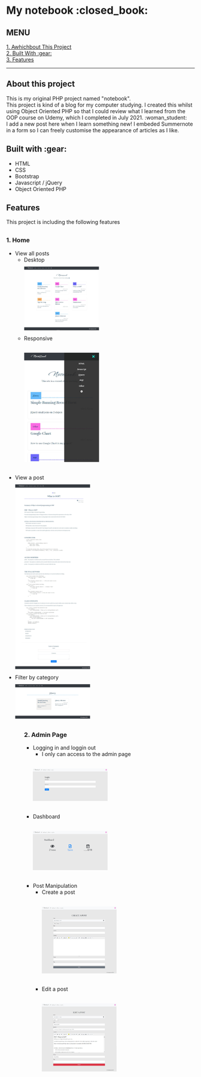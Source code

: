<h1>My notebook :closed_book:</h1><h2>MENU</h2><div><a href="#about">1. Awhichbout This Project</a><br><a href="#built_with">2. Built With :gear:</a><br><a href="#features">3. Features</a><br></div><hr><div id="about"><h2>About this project</h2><p>This is my original PHP project named "notebook". <br>This project is kind of a blog for my computer studying. I created this whilst using Object Oriented PHP so that I could review what I learned from the OOP course on Udemy, which I completed in July 2021. :woman_student:<br>I add a new post here when I learn something new! I embeded Summernote in a form so I can freely customise the appearance of articles as I like.</p></div><div id="built_with"><h2>Built with :gear:</h2><ul><li>HTML</li><li>CSS</li><li>Bootstrap</li><li>Javascript / jQuery</li><li>Object Oriented PHP</li></ul></div><div id="features"><h2>Features</h2><p>This project is including the following features</p><h3 style="margin-top: 30px;">1. Home</h3><ul><li>View all posts<ul><li>Desktop<div style="margin: 10px auto;"><img src="demo_screenshots/home.jpg" style="width:200px;"></div></li><li>Responsive<div style="margin: 30px auto;"><img src="demo_screenshots/mobile_top.jpg" style="width:200px;"></div></li></ul></li><li>View a post<div style="margin: 10px auto;"><img src="demo_screenshots/view_post.jpg" style="width:200px;"></div></li><li>Filter by category<div style="margin: 10px auto;"><img src="demo_screenshots/view_category.jpg" style="width:200px;"></div></li><ul><h3 style="margin-top: 30px;">2. Admin Page</h3><ul><li>Logging in and loggin out<ul><li>I only can access to the admin page</li></ul><div style="margin: 30px auto;"><img src="demo_screenshots/login.jpg" style="width:200px;"></div></li><li>Dashboard<div style="margin: 30px auto;"><img src="demo_screenshots/after_login_dashboard.jpg" style="width:200px;"></div></li><li>Post Manipulation<ul><li>Create a post<div style="margin: 30px auto;"><img src="demo_screenshots/admin_create_post.jpg" style="width:200px;"></div></li><li>Edit a post<div style="margin: 30px auto;"><img src="demo_screenshots/admin_edit_post.jpg" style="width:200px;"></div></li></ul></li></ul></div><br>

<!--
<h3 style="margin-top: 30px;">3. User Page</h3><ul><li>View all users list<ul><li>You can jump to other users' profile page from here</li></ul><div style="margin: 30px auto;"><img src="demo_screenshots/users_list.jpg" style="width:200px;"></div></li><li>Visit MyPage<ul><li>This page contains your profile information that you can edit and all the posts you made </li><li>You only can see 'edit' and 'delete' buttons next to each post only if it is your MyPage.</li><ul><div style="margin: 30px auto;"><img src="demo_screenshots/user_mypage.jpg" style="width:200px;"></div></li></ul><br><h3 style="margin-top: 30px;">4. Setting</h3><ul><li>You can set your profile</li><li>You can change:<ul><li>profile picture</li><li>username</li><li>email address for logging in</li><li>native language</li><li>target language</li><li>profile comment</li></ul></li><div style="margin: 10px auto;"><img src="demo_screenshots/edit_profile_page.jpg" style="width:200px;"></div></li></ul><br>
  
<h3 style="margin-top: 30px;">4. Category</h3><ul><li>You can create, edit and delete a new category</li><li>The categories will be on the navigation bar<div style="margin: 10px auto;"><img src="demo_screenphotos/demo_setting_category.jpg" style="width:200px;"></div></li></ul><br><h3 style="margin-top: 30px;">5. Search</h3><ul><li>You can search a post by a keyword</li><li>The result will include all the posts that have the keyword in their title or content.<div style="margin: 10px auto;"><img src="demo_screenphotos/demo_searh.jpg" style="width:200px;"></div></li></ul><br></div>-->
